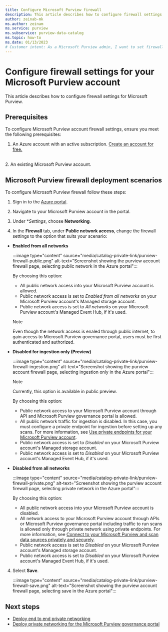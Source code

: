 ```yaml
---
title: Configure Microsoft Purview firewall
description: This article describes how to configure firewall settings for your Microsoft Purview account
author: zeinab-mk
ms.author: zeinam
ms.service: purview
ms.subservice: purview-data-catalog
ms.topic: how-to
ms.date: 01/13/2023
# Customer intent: As a Microsoft Purview admin, I want to set firewall settings for my Microsoft Purview account.
---
```


# Configure firewall settings for your Microsoft Purview account

This article describes how to configure firewall settings for Microsoft Purview.

## Prerequisites

To configure Microsoft Purview account firewall settings, ensure you meet the following prerequisites:

1. An Azure account with an active subscription. [Create an account for free.](https://azure.microsoft.com/free/?WT.mc_id=A261C142F)
<br>
2. An existing Microsoft Purview account.
<br>

## Microsoft Purview firewall deployment scenarios

To configure Microsoft Purview firewall follow these steps:

1. Sign in to the [Azure portal](https://portal.azure.com).

2. Navigate to your Microsoft Purview account in the portal.

3. Under **Settings*, choose **Networking**.

4. In the **Firewall** tab, under **Public network access**, change the firewall settings to the option that suits your scenario:

- **Enabled from all networks**

  :::image type="content" source="media/catalog-private-link/purview-firewall-public.png" alt-text="Screenshot showing the purview account firewall page, selecting public network in the Azure portal":::

  By choosing this option:

  - All public network access into your Microsoft Purview account is allowed. 
  - Public network access is set to _Enabled from all networks_ on your Microsoft Purview account's Managed storage account. 
  - Public network access is set to _All networks_ on your Microsoft Purview account's Managed Event Hub, if it's used. 

  > [!NOTE]
  > Even though the network access is enaled through public internet, to gain access to Microsoft Purview governance portal, users must be first authenticated and authorized. 

- **Disabled for ingestion only (Preview)**

  :::image type="content" source="media/catalog-private-link/purview-firewall-ingestion.png" alt-text="Screenshot showing the purview account firewall page, selecting ingestion only in the Azure portal":::

  > [!NOTE]
  > Currently, this option is available in public preview.
  
  By choosing this option:
  - Public network access to your Microsoft Purview account through API and Microsoft Purview governance portal is allowed.
  - All public network traffic for ingestion is disabled. In this case, you must configure a private endpoint for ingestion before setting up any scans. For more information, see [Use private endpoints for your Microsoft Purview account](catalog-private-link.md).
  - Public network access is set to _Disabled_ on your Microsoft Purview account's Managed storage account. 
  - Public network access is set to _Disabled_ on your Microsoft Purview account's Managed Event Hub, if it's used. 
  
- **Disabled from all networks**

  :::image type="content" source="media/catalog-private-link/purview-firewall-private.png" alt-text="Screenshot showing the purview account firewall page, selecting private network in the Azure portal":::

  By choosing this option:
  
  - All public network access into your Microsoft Purview account is disabled. 
  - All network access to your Microsoft Purview account through APIs or Microsoft Purview governance portal including traffic to run scans is allowed only through private network using private endpoints. For more information, see [Connect to your Microsoft Purview and scan data sources privately and securely](catalog-private-link-end-to-end.md).
  - Public network access is set to _Disabled_ on your Microsoft Purview account's Managed storage account. 
  - Public network access is set to _Disabled_ on your Microsoft Purview account's Managed Event Hub, if it's used. 

4. Select **Save**.

    :::image type="content" source="media/catalog-private-link/purview-firewall-save.png" alt-text="Screenshot showing the purview account firewall page, selecting save in the Azure portal":::

## Next steps

- [Deploy end to end private networking](./catalog-private-link-end-to-end.md)
- [Deploy private networking for the Microsoft Purview governance portal](./catalog-private-link-account-portal.md)
